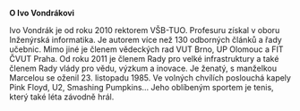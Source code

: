 __O&nbsp;Ivo Vondrákovi__

Ivo Vondrák je od roku 2010 rektorem VŠB-TUO. Profesuru získal v&nbsp;oboru Inženýrská informatika. Je autorem více než 130 odborných článků a&nbsp;řady učebnic. Mimo jiné je členem vědeckých rad VUT Brno, UP Olomouc a FIT ČVUT Praha. Od&nbsp;roku 2011 je členem Rady pro velké infrastruktury a&nbsp;také členem Rady vlády pro vědu, výzkum a&nbsp;inovace. Je ženatý, s&nbsp;manželkou Marcelou se oženil 23.&nbsp;listopadu 1985. Ve&nbsp;volných chvílích poslouchá kapely Pink Floyd, U2, Smashing Pumpkins&hellip; Jeho oblíbeným sportem je tenis, který také léta závodně hrál.
